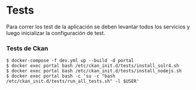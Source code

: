 # Tests 

Para correr los test de la aplicación se deben levantar todos los servicios y luego inicializar la configuración de test.

### Tests de Ckan
    $ docker-compose -f dev.yml up --build -d portal
    $ docker exec portal bash /etc/ckan_init.d/tests/install_solr4.sh    
    $ docker exec portal bash /etc/ckan_init.d/tests/install_nodejs.sh    
    $ docker exec portal bash -c 'su -c "bash /etc/ckan_init.d/tests/run_all_tests.sh" -l $USER'


